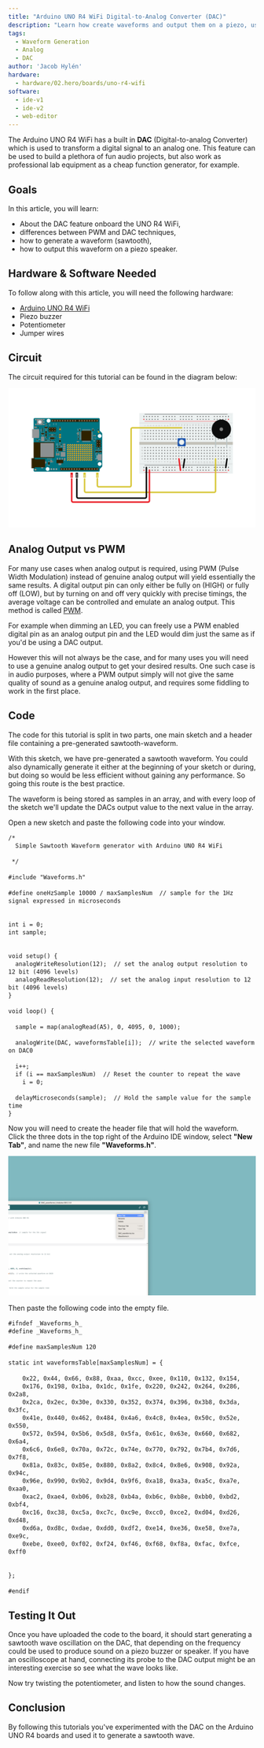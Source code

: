 ```yaml
---
title: "Arduino UNO R4 WiFi Digital-to-Analog Converter (DAC)"
description: "Learn how create waveforms and output them on a piezo, using the DAC on the UNO R4 WiFi board."
tags:
  - Waveform Generation
  - Analog
  - DAC
author: 'Jacob Hylén'
hardware:
  - hardware/02.hero/boards/uno-r4-wifi
software:
  - ide-v1
  - ide-v2
  - web-editor
---
```



The Arduino UNO R4 WiFi has a built in **DAC** (Digital-to-analog Converter) which is used to transform a digital signal to an analog one. This feature can be used to build a plethora of fun audio projects, but also work as professional lab equipment as a cheap function generator, for example.

## Goals

In this article, you will learn:
- About the DAC feature onboard the UNO R4 WiFi,
- differences between PWM and DAC techniques,
- how to generate a waveform (sawtooth),
- how to output this waveform on a piezo speaker.

## Hardware & Software Needed
  To follow along with this article, you will need the following hardware: 
  
  - [Arduino UNO R4 WiFi](https://store.arduino.cc/uno-r4-wifi)
  - Piezo buzzer 
  - Potentiometer
  - Jumper wires

## Circuit
The circuit required for this tutorial can be found in the diagram below:

![Piezo buzzer connected to UNO R4](./assets/circuit.png)

## Analog Output vs PWM
For many use cases when analog output is required, using PWM (Pulse Width Modulation) instead of genuine analog output will yield essentially the same results. A digital output pin can only either be fully on (HIGH) or fully off (LOW), but by turning on and off very quickly with precise timings, the average voltage can be controlled and emulate an analog output. This method is called [PWM](/learn/microcontrollers/analog-output). 

For example when dimming an LED, you can freely use a PWM enabled digital pin as an analog output pin and the LED would dim just the same as if you'd be using a DAC output. 

However this will not always be the case, and for many uses you will need to use a genuine analog output to get your desired results. One such case is in audio purposes, where a PWM output simply will not give the same quality of sound as a genuine analog output, and requires some fiddling to work in the first place.

## Code
The code for this tutorial is split in two parts, one main sketch and a header file containing a pre-generated sawtooth-waveform.

With this sketch, we have pre-generated a sawtooth waveform. You could also dynamically generate it either at the beginning of your sketch or during, but doing so would be less efficient without gaining any performance. So going this route is the best practice. 

The waveform is being stored as samples in an array, and with every loop of the sketch we'll update the DACs output value to the next value in the array.  

Open a new sketch and paste the following code into your window.

```arduino
/*
  Simple Sawtooth Waveform generator with Arduino UNO R4 WiFi

 */

#include "Waveforms.h"

#define oneHzSample 10000 / maxSamplesNum  // sample for the 1Hz signal expressed in microseconds


int i = 0;
int sample;


void setup() {
  analogWriteResolution(12);  // set the analog output resolution to 12 bit (4096 levels)
  analogReadResolution(12);  // set the analog input resolution to 12 bit (4096 levels)
}

void loop() {

  sample = map(analogRead(A5), 0, 4095, 0, 1000);

  analogWrite(DAC, waveformsTable[i]);  // write the selected waveform on DAC0

  i++;
  if (i == maxSamplesNum)  // Reset the counter to repeat the wave
    i = 0;

  delayMicroseconds(sample);  // Hold the sample value for the sample time
}
```
Now you will need to create the header file that will hold the waveform. Click the three dots in the top right of the Arduino IDE window, select **"New Tab"**, and name the new file **"Waveforms.h"**.

![Creating a new Header file in the Arduino IDE](./assets/new-headerfile.png)

Then paste the following code into the empty file.

```arduino
#ifndef _Waveforms_h_
#define _Waveforms_h_

#define maxSamplesNum 120

static int waveformsTable[maxSamplesNum] = {

    0x22, 0x44, 0x66, 0x88, 0xaa, 0xcc, 0xee, 0x110, 0x132, 0x154,
    0x176, 0x198, 0x1ba, 0x1dc, 0x1fe, 0x220, 0x242, 0x264, 0x286, 0x2a8,
    0x2ca, 0x2ec, 0x30e, 0x330, 0x352, 0x374, 0x396, 0x3b8, 0x3da, 0x3fc,
    0x41e, 0x440, 0x462, 0x484, 0x4a6, 0x4c8, 0x4ea, 0x50c, 0x52e, 0x550,
    0x572, 0x594, 0x5b6, 0x5d8, 0x5fa, 0x61c, 0x63e, 0x660, 0x682, 0x6a4,
    0x6c6, 0x6e8, 0x70a, 0x72c, 0x74e, 0x770, 0x792, 0x7b4, 0x7d6, 0x7f8,
    0x81a, 0x83c, 0x85e, 0x880, 0x8a2, 0x8c4, 0x8e6, 0x908, 0x92a, 0x94c,
    0x96e, 0x990, 0x9b2, 0x9d4, 0x9f6, 0xa18, 0xa3a, 0xa5c, 0xa7e, 0xaa0,
    0xac2, 0xae4, 0xb06, 0xb28, 0xb4a, 0xb6c, 0xb8e, 0xbb0, 0xbd2, 0xbf4,
    0xc16, 0xc38, 0xc5a, 0xc7c, 0xc9e, 0xcc0, 0xce2, 0xd04, 0xd26, 0xd48,
    0xd6a, 0xd8c, 0xdae, 0xdd0, 0xdf2, 0xe14, 0xe36, 0xe58, 0xe7a, 0xe9c,
    0xebe, 0xee0, 0xf02, 0xf24, 0xf46, 0xf68, 0xf8a, 0xfac, 0xfce, 0xff0
  

};

#endif
```

## Testing It Out
Once you have uploaded the code to the board, it should start generating a sawtooth wave oscillation on the DAC, that depending on the frequency could be used to produce sound on a piezo buzzer or speaker. If you have an oscilloscope at hand, connecting its probe to the DAC output might be an interesting exercise so see what the wave looks like. 

Now try twisting the potentiometer, and listen to how the sound changes.

## Conclusion
By following this tutorials you've experimented with the DAC on the Arduino UNO R4 boards and used it to generate a sawtooth wave. 

